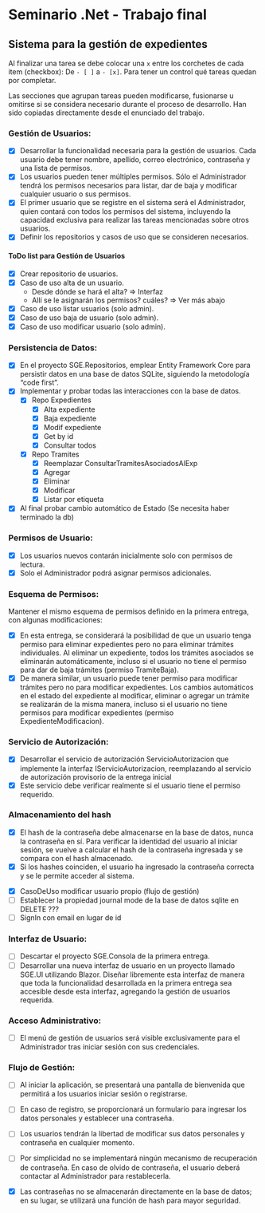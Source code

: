 # Seminario .Net - Trabajo final 
## Sistema para la gestión de expedientes

Al finalizar una tarea se debe colocar una `x` entre los corchetes de cada item (checkbox): De `- [ ]` a `- [x]`. Para tener un control qué tareas quedan por completar.

Las secciones que agrupan tareas pueden modificarse, fusionarse u omitirse si se considera necesario durante el proceso de desarrollo. Han sido copiadas directamente desde el enunciado del trabajo.

### Gestión de Usuarios:
- [x] Desarrollar la funcionalidad necesaria para la gestión de usuarios. Cada usuario debe tener nombre, apellido, correo electrónico, contraseña y una lista de permisos.
- [x] Los usuarios pueden tener múltiples permisos. Sólo el Administrador tendrá los permisos necesarios para listar, dar de baja y modificar cualquier usuario o sus permisos.
- [x] El primer usuario que se registre en el sistema será el Administrador, quien contará con todos los permisos del sistema, incluyendo la capacidad exclusiva para realizar las tareas mencionadas sobre otros usuarios.
- [x] Definir los repositorios y casos de uso que se consideren necesarios.

#### ToDo list para Gestión de Usuarios
  - [x] Crear repositorio de usuarios.
    <!-- - [ ] Crear clase abstracta RepositorioBase. -->
  - [x] Caso de uso alta de un usuario.
    - Desde dónde se hará el alta? => Interfaz
    - Allí se le asignarán los permisos? cuáles? => Ver más abajo
  - [x] Caso de uso listar usuarios (solo admin).
  - [x] Caso de uso baja de usuario (solo admin).
  - [x] Caso de uso modificar usuario (solo admin).

### Persistencia de Datos:
- [x] En el proyecto SGE.Repositorios, emplear Entity Framework Core para persistir datos en una base de datos SQLite, siguiendo la metodología “code first”.
- [x] Implementar y probar todas las interacciones con la base de datos.
  - [x] Repo Expedientes
    - [x] Alta expediente
    - [x] Baja expediente
    - [x] Modif expediente
    - [x] Get by id
    - [x] Consultar todos
  - [x] Repo Tramites
    - [x] Reemplazar ConsultarTramitesAsociadosAlExp
    - [x] Agregar
    - [x] Eliminar
    - [x] Modificar
    - [x] Listar por etiqueta
- [x] Al final probar cambio automático de Estado (Se necesita haber terminado la db)

### Permisos de Usuario:
- [x] Los usuarios nuevos contarán inicialmente solo con permisos de lectura.
- [x] Solo el Administrador podrá asignar permisos adicionales.

### Esquema de Permisos:
Mantener el mismo esquema de permisos definido en la primera entrega, con algunas
modificaciones:

- [x] En esta entrega, se considerará la posibilidad de que un usuario tenga permiso para eliminar expedientes pero no para eliminar trámites individuales. Al eliminar un expediente, todos los trámites asociados se eliminarán automáticamente, incluso si el usuario no tiene el permiso para dar de baja trámites (permiso TramiteBaja).
- [x] De manera similar, un usuario puede tener permiso para modificar trámites pero no para modificar expedientes. Los cambios automáticos en el estado del expediente al modificar, eliminar o agregar un trámite se realizarán de la misma manera, incluso si el usuario no tiene permisos para modificar expedientes (permiso ExpedienteModificacion).

### Servicio de Autorización:
- [x] Desarrollar el servicio de autorización ServicioAutorizacion que implemente la interfaz IServicioAutorizacion, reemplazando al servicio de autorización provisorio de la entrega inicial
- [x] Este servicio debe verificar realmente si el usuario tiene el permiso requerido.

### Almacenamiento del hash
- [x] El hash de la contraseña debe almacenarse en la base de datos, nunca la contraseña en sí. Para verificar la identidad del usuario al iniciar sesión, se vuelve a calcular el hash de la contraseña ingresada y se compara con el hash almacenado.
- [x] Si los hashes coinciden, el usuario ha ingresado la contraseña correcta y se le permite acceder al sistema.

+ [x] CasoDeUso modificar usuario propio (flujo de gestión)
+ [ ] Establecer la propiedad journal mode de la base de datos sqlite en DELETE ???
+ [ ] SignIn con email en lugar de id

### Interfaz de Usuario:
- [ ] Descartar el proyecto SGE.Consola de la primera entrega.
- [ ] Desarrollar una nueva interfaz de usuario en un proyecto llamado SGE.UI utilizando Blazor. Diseñar libremente esta interfaz de manera que toda la funcionalidad desarrollada en la primera entrega sea accesible desde esta interfaz, agregando la gestión de usuarios requerida.

### Acceso Administrativo:
- [ ] El menú de gestión de usuarios será visible exclusivamente para el Administrador tras iniciar sesión con sus credenciales.

### Flujo de Gestión:
- [ ] Al iniciar la aplicación, se presentará una pantalla de bienvenida que permitirá a los usuarios iniciar sesión o registrarse.
- [ ] En caso de registro, se proporcionará un formulario para ingresar los datos personales y establecer una contraseña.
- [ ] Los usuarios tendrán la libertad de modificar sus datos personales y contraseña en cualquier momento.
- [ ] Por simplicidad no se implementará ningún mecanismo de recuperación de contraseña. En caso de olvido de contraseña, el usuario deberá contactar al Administrador para restablecerla.
- [x] Las contraseñas no se almacenarán directamente en la base de datos; en su lugar, se utilizará una función de hash para mayor seguridad.



